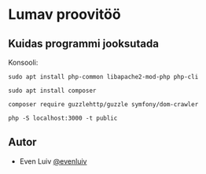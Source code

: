 # Lumav proovitöö

## Kuidas programmi jooksutada

Konsooli:
```
sudo apt install php-common libapache2-mod-php php-cli
```
```
sudo apt install composer
```
```
composer require guzzlehttp/guzzle symfony/dom-crawler
```
```
php -S localhost:3000 -t public
```

## Autor

- Even Luiv [@evenluiv](https://github.com/evenluiv)